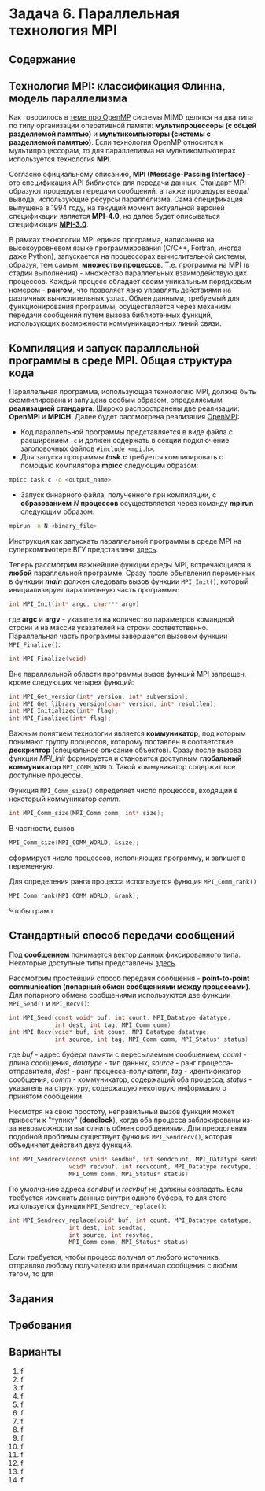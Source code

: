 # Задача 6. Параллельная технология MPI

## Содержание

## Технология MPI: классификация Флинна, модель параллелизма

Как говорилось в [теме про OpenMP](4rd-task.md#классификация-флинна-и-модель-параллелизма-mimd) системы MIMD делятся на два типа по типу организации оперативной памяти: **мультипроцессоры (с общей разделяемой памятью)** и **мультикомпьютеры (системы с разделяемой памятью)**. Если технология OpenMP относится к мультипроцессорам, то для параллелизма на мультикомпьютерах используется технология **MPI**.

Согласно официальному описанию, **MPI (Message-Passing Interface)** - это спецификация API библиотек для передачи данных. Стандарт MPI образуют процедуры передачи сообщений, а также процедуры ввода/вывода, использующие ресурсы параллелизма. Сама спецификация выпущена в 1994 году, на текущий момент актуальной версией спецификации является **MPI-4.0**, но далее будет описываться спецификация **[MPI-3.0](https://www.mpi-forum.org/docs/mpi-3.0/mpi30-report.pdf)**.

В рамках технологии MPI единая программа, написанная на высокоуровневом языке программирования (C/C++, Fortran, иногда даже Python), запускается на процессорах вычислительной системы, образуя, тем самым, **множество процессов**. Т.е. программа на MPI (в стадии выполнения) - множество параллельных взаимодействующих процессов. Каждый процесс обладает своим уникальным порядковым номером - **рангом**, что позволяет явно управлять действиями на различных вычислительных узлах. Обмен данными, требуемый для функционирования программы, осуществляется через механизм передачи сообщений путем вызова библиотечных функций, использующих возможности коммуникационных линий связи.

## Компиляция и запуск параллельной программы в среде MPI. Общая структура кода

Параллельная программа, использующая технологию MPI, должна быть скомпилирована и запущена особым образом, определяемым **реализацией стандарта**. Широко распространены две реализации: **OpenMPI** и **MPICH**. Далее будет рассмотрена реализация [OpenMPI](https://docs.open-mpi.org/en/v5.0.x/index.html):

+ Код параллельной программы представляется в виде файла с расширением ```.c``` и должен содержать в секции подключение заголовочных файлов ```#include <mpi.h>```.
+ Для запуска программы ***task.c*** требуется компилировать с помощью компилятора **mpicc** следующим образом:

```bash
mpicc task.c -o <output_name>
```

+ Запуск бинарного файла, полученного при компиляции, с **образованием** $N$ **процессов** осуществляется через команду **mpirun** следующим образом:

```bash
mpirun -n N <binary_file>
```

Инструкция как запускать параллельной программы в среде MPI на суперкомпьютере ВГУ представлена [здесь](supercomputer-guide.md).

Теперь рассмотрим важнейшие функции среды MPI, встречающиеся в **любой** параллельной программе. Сразу после объявления переменных в функции ***main*** должен следовать вызов функции ```MPI_Init()```, который инициализирует параллельную часть программы:

```c
int MPI_Init(int* argc, char*** argv)
```

где **argc** и **argv** - указатели на количество параметров командной строки и на массив указателей на строки соответственно. Параллельная часть программы завершается вызовом функции ```MPI_Finalize()```:

```c
int MPI_Finalize(void)
```

Вне параллельной области программы вызов функций MPI запрещен, кроме следующих четырех функций:

```c
int MPI_Get_version(int* version, int* subversion);
int MPI_Get_library_version(char* version, int* resultlen);
int MPI_Initialized(int* flag);
int MPI_Finalized(int* flag);
```

Важным понятием технологии является **коммуникатор**, под которым понимают группу процессов, которому поставлен в соответствие **дескриптор** (специальное описание объектов). Сразу после вызова функции *MPI_Init* формируется и становится доступным **глобальный коммуникатор** ```MPI_COMM_WORLD```. Такой коммуникатор содержит все доступные процессы.

Функция ```MPI_Comm_size()``` определяет число процессов, входящий в некоторый коммуникатор *comm*.

```c
int MPI_Comm_size(MPI_Comm comm, int* size);
```

В частности, вызов

```c
MPI_Comm_size(MPI_COMM_WORLD, &size);
```

сформирует число процессов, исполняющих программу, и запишет в переменную.

Для определения ранга процесса используется функция ```MPI_Comm_rank()```

```c
MPI_Comm_rank(MPI_COMM_WORLD, &rank);
```

Чтобы грамл

## Стандартный способ передачи сообщений

Под **сообщением** понимается вектор данных фиксированного типа. Некоторые доступные типы представлены [здесь](https://rookiehpc.org/mpi/docs/mpi_datatype/index.html).

Рассмотрим простейший способ передачи сообщения - **point-to-point communication (попарный обмен сообщениями между процессами)**. Для попарного обмена сообщениями используются две функции ```MPI_Send()``` и ```MPI_Recv()```:

```c
int MPI_Send(const void* buf, int count, MPI_Datatype datatype,
             int dest, int tag, MPI_Comm comm)
int MPI_Recv(void* buf, int count, MPI_Datatype datatype,
             int source, int tag, MPI_Comm comm, MPI_Status* status)
```

где *buf* - адрес буфера памяти с пересылаемым сообщением, *count* - длина сообщения, *datatype* - тип данных, *source* - ранг процесса-отправителя, *dest* - ранг процесса-получателя, *tag* - идентификатор сообщения, *comm* - коммуникатор, содержащий оба процесса, *status* - указатель на структуру, содержащую некоторую информацио о принятом сообщении.

Несмотря на свою простоту, неправильный вызов функций может привести к "тупику" (**deadlock**), когда оба процесса заблокированы из-за невозможности выполнить обмен сообщениями. Для преодоления подобной проблемы существует функция ```MPI_Sendrecv()```, которая объединяет действия двух функций.

```c
int MPI_Sendrecv(const void* sendbuf, int sendcount, MPI_Datatype sendtype, int dest, int sendtag,
                 void* recvbuf, int recvcount, MPI_Datatype recvtype, int source, int resvtag,
                 MPI_Comm comm, MPI_Status* status)
```

По умолчанию адреса *sendbuf* и *recvbuf* не должны совпадать. Если требуется изменить данные внутри одного буфера, то для этого используется функция ```MPI_Sendrecv_replace()```:

```c
int MPI_Sendrecv_replace(void* buf, int count, MPI_Datatype datatype,
                 int dest, int sendtag,
                 int source, int resvtag,
                 MPI_Comm comm, MPI_Status* status)
```

Если требуется, чтобы процесс получал от любого источника, отправлял любому получателю или принимал сообщения с любым тегом, то для 

## Задания

## Требования

## Варианты

1. f
2. f
3. f
4. f
5. f
6. f
7. f
8. f
9. f
10. f
11. f
12. f
13. f
14. f
